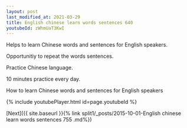 ```yaml
---
layout: post
last_modified_at: 2021-03-29
title: English chinese learn words sentences 640 
youtubeId: zWhmUaT3KwI
---
```

 
 
Helps to learn Chinese words and sentences for English speakers.

Opportunitiy to repeat the words sentences. 

Practice Chinese language. 
 
10 minutes practice every day. 
 
How to learn Chinese words and sentences for English speakers 
 
{% include youtubePlayer.html id=page.youtubeId %}
 
 
[Next]({{ site.baseurl }}{% link  split1/_posts/2015-10-01-English chinese learn words sentences 755 .md%})
 
